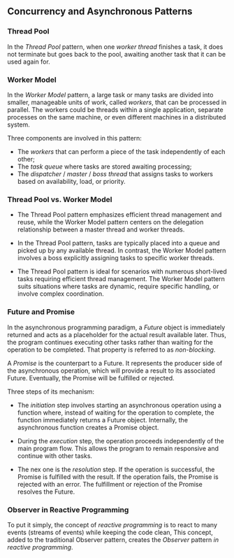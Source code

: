 ## Concurrency and Asynchronous Patterns

### Thread Pool

In the *Thread Pool* pattern, when one *worker thread* finishes a task, 
it does not terminate but goes back to the pool, 
awaiting another task that it can be used again for.

### Worker Model

In the *Worker Model* pattern, a large task or many tasks are divided into 
smaller, manageable units of work, called *workers*, that can be processed in parallel.
The workers could be threads within a single application, separate processes on the same machine, 
or even different machines in a distributed system.

Three components are involved in this pattern:

- The *workers* that can perform a piece of the task independently of each other;
- The *task queue* where tasks are stored awaiting processing;
- The *dispatcher* / *master* / *boss thread* that assigns tasks to workers based on availability, load, or priority.

### Thread Pool vs. Worker Model

- The Thread Pool pattern emphasizes efficient thread management and reuse, 
while the Worker Model pattern centers on the delegation relationship between a master thread and worker threads.

- In the Thread Pool pattern, tasks are typically placed into a queue and picked up by any available thread. 
In contrast, the Worker Model pattern involves a boss explicitly assigning tasks to specific worker threads.

- The Thread Pool pattern is ideal for scenarios with numerous short-lived tasks requiring efficient thread management. 
The Worker Model pattern suits situations where tasks are dynamic, require specific handling, or involve complex coordination.

### Future and Promise

In the asynchronous programming paradigm, a *Future* object is immediately returned 
and acts as a placeholder for the actual result available later.
Thus, the program continues executing other tasks rather than waiting for the operation to be completed. 
That property is referred to as *non-blocking*.

A *Promise* is the counterpart to a Future. 
It represents the producer side of the asynchronous operation, 
which will provide a result to its associated Future.
Eventually, the Promise will be fulfilled or rejected.

Three steps of its mechanism:

- The *initiation* step involves starting an asynchronous operation using a function where,
instead of waiting for the operation to complete, the function immediately returns a Future object.
Internally, the asynchronous function creates a Promise object.

- During the *execution* step, the operation proceeds independently of the main program flow. 
This allows the program to remain responsive and continue with other tasks.

- The nex one is the *resolution* step. If the operation is successful, the Promise is fulfilled with the result. 
If the operation fails, the Promise is rejected with an error.
The fulfillment or rejection of the Promise resolves the Future.

### Observer in Reactive Programming

To put it simply, the concept of *reactive programming* is 
to react to many events (streams of events) while keeping the code clean,
This concept, added to the traditional Observer pattern, 
creates the *Observer* pattern *in reactive programming*.